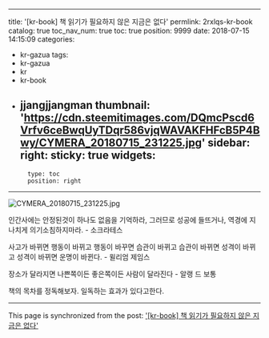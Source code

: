 
---
title: '[kr-book] 책 읽기가 필요하지 않은 지금은 없다'
permlink: 2rxlqs-kr-book
catalog: true
toc_nav_num: true
toc: true
position: 9999
date: 2018-07-15 14:15:09
categories:
- kr-gazua
tags:
- kr-gazua
- kr
- kr-book
- jjangjjangman
thumbnail: 'https://cdn.steemitimages.com/DQmcPscd6Vrfv6ceBwqUyTDqr586vjqWAVAKFHFcB5P4Bwy/CYMERA_20180715_231225.jpg'
sidebar:
    right:
        sticky: true
widgets:
    -
        type: toc
        position: right
---


![CYMERA_20180715_231225.jpg](https://cdn.steemitimages.com/DQmcPscd6Vrfv6ceBwqUyTDqr586vjqWAVAKFHFcB5P4Bwy/CYMERA_20180715_231225.jpg)

인간사에는 안정된것이 
하나도 없음을 기억하라,
그러므로 성공에 들뜨거나,
역경에 지나치게 의기소침하지마라. - 소크라테스

사고가 바뀌면 행동이 바뀌고
행동이 바꾸면 습관이 바뀌고
습관이 바뀌면 성격이 바뀌고
성격이 바뀌면 운명이 바뀐다. - 윌리엄 제임스

장소가 달라지면
나쁜쪽이든 좋은쪽이든
사람이 달라진다 - 알랭 드 보통

책의 목차를 정독해보자.
일독하는 효과가 있다고한다.

- - -

This page is synchronized from the post: ['[kr-book] 책 읽기가 필요하지 않은 지금은 없다'](https://steemit.com/@lucky2015/2rxlqs-kr-book)
